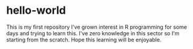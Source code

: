# hello-world
This is my first repository
I've grown interest in R programming for some days and trying to learn this.
I've zero knowledge in this sector so I'm starting from the scratch.
Hope this learning will be enjoyable.
